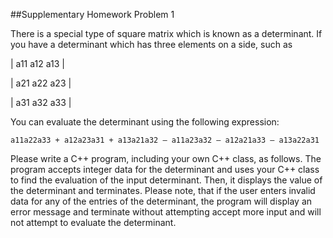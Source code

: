 ##Supplementary Homework Problem 1

There is a special type of square matrix which is known as a determinant.  If you have a determinant which has three elements on a side, such as

| a11   a12   a13 |

| a21   a22   a23 |

| a31   a32   a33 |

You can evaluate the determinant using the following expression:  
```
a11a22a33 + a12a23a31 + a13a21a32 – a11a23a32 – a12a21a33 – a13a22a31
```
Please write a C++ program, including your own C++ class, as follows.  The program accepts integer data for the determinant and uses your C++ class to find the evaluation of the input determinant.  Then, it displays the value of the determinant and terminates.  Please note, that if the user enters invalid data for any of the entries of the determinant, the program will display an error message and terminate without attempting accept more input and will not attempt to evaluate the determinant.